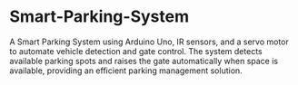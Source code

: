 # Smart-Parking-System
A Smart Parking System using Arduino Uno, IR sensors, and a servo motor to automate vehicle detection and gate control. The system detects available parking spots and raises the gate automatically when space is available, providing an efficient parking management solution.
